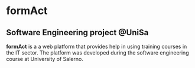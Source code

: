 # formAct

## Software Engineering project @UniSa

**formAct** is a a web platform that provides help in using training courses in the IT sector.
The platform was developed during the software engineering course at University of Salerno.
